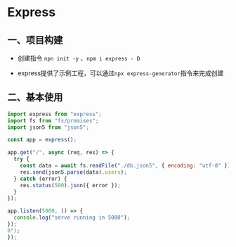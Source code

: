 # Express

## 一、项目构建

- 创建指令 `npn init -y` 、`npm i express - D`

- express提供了示例工程，可以通过`npx express-generator`指令来完成创建

## 二、基本使用

```js
import express from "express";
import fs from "fs/promises";
import json5 from "json5";

const app = express();

app.get("/", async (req, res) => {
  try {
    const data = await fs.readFile("./db.json5", { encoding: "utf-8" });
    res.send(json5.parse(data).users);
  } catch (error) {
    res.status(500).json({ error });
  }
});

app.listen(5000, () => {
  console.log("serve running in 5000");
});
0");
});  
```
